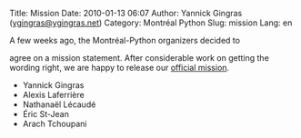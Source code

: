 Title: Mission
Date: 2010-01-13 06:07
Author: Yannick Gingras (ygingras@ygingras.net)
Category: Montréal Python
Slug: mission
Lang: en

<!--:en-->A few weeks ago, the Montréal-Python organizers decided to
agree on a mission statement. After considerable work on getting the
wording right, we are happy to release our [official mission][].

-   Yannick Gingras
-   Alexis Laferrière
-   Nathanaël Lécaudé
-   Éric St-Jean
-   Arach Tchoupani

  [official mission]: http://montrealpython.org/about/
